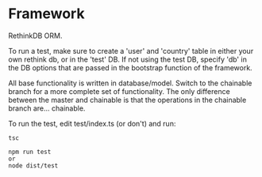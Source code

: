 # Framework
RethinkDB ORM.

To run a test, make sure to create a 'user' and 'country' table in either your own rethink db, or in the 'test' DB. If not using the test DB, specify 'db' in the DB options that are passed in the bootstrap function of the framework.

All base functionality is written in database/model. Switch to the chainable branch for a more complete set of functionality. The only difference between the master and chainable is that the operations in the chainable branch are... chainable.

To run the test, edit test/index.ts (or don't) and run:

    tsc
    
    npm run test
    or
    node dist/test
